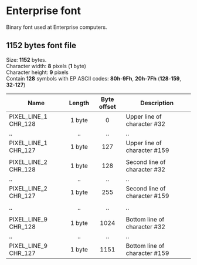 # Enterprise font
Binary font used at Enterprise computers.


## 1152 bytes font file
Size: **1152** bytes.  
Character width: **8** pixels (**1** byte)  
Character height: **9** pixels  
Contain **128** symbols with EP ASCII codes: **80h**-**9Fh**, **20h**-**7Fh** (**128**-**159**, **32**-**127**)

| Name                 | Length | Byte offset | Description                   |
| -------------------- |:------:|:-----------:| ----------------------------- |
| PIXEL_LINE_1 CHR_128 | 1 byte |      0      | Upper line of character #32   |
| ..                   |   ..   |     ..      | ..                            |
| PIXEL_LINE_1 CHR_127 | 1 byte |     127     | Upper line of character #159  |
|                      |        |             |                               |
| PIXEL_LINE_2 CHR_128 | 1 byte |     128     | Second line of character #32  |
| ..                   |   ..   |     ..      | ..                            |
| PIXEL_LINE_2 CHR_127 | 1 byte |     255     | Second line of character #159 |
|                      |        |             |                               |
| ..                   |   ..   |     ..      | ..                            |
|                      |        |             |                               |
| PIXEL_LINE_9 CHR_128 | 1 byte |    1024     | Bottom line of character #32  |
| ..                   |   ..   |     ..      | ..                            |
| PIXEL_LINE_9 CHR_127 | 1 byte |    1151     | Bottom line of character #159 |
